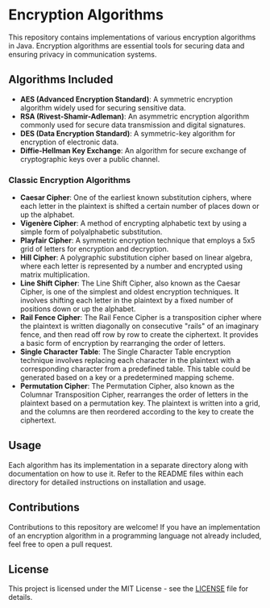 # Encryption Algorithms

This repository contains implementations of various encryption algorithms in Java. Encryption algorithms are essential tools for securing data and ensuring privacy in communication systems.

## Algorithms Included

- **AES (Advanced Encryption Standard)**: A symmetric encryption algorithm widely used for securing sensitive data.
- **RSA (Rivest-Shamir-Adleman)**: An asymmetric encryption algorithm commonly used for secure data transmission and digital signatures.
- **DES (Data Encryption Standard)**: A symmetric-key algorithm for encryption of electronic data.
- **Diffie-Hellman Key Exchange**: An algorithm for secure exchange of cryptographic keys over a public channel.

### Classic Encryption Algorithms
- **Caesar Cipher**: One of the earliest known substitution ciphers, where each letter in the plaintext is shifted a certain number of places down or up the alphabet.
- **Vigenère Cipher**: A method of encrypting alphabetic text by using a simple form of polyalphabetic substitution.
- **Playfair Cipher**: A symmetric encryption technique that employs a 5x5 grid of letters for encryption and decryption.
- **Hill Cipher**: A polygraphic substitution cipher based on linear algebra, where each letter is represented by a number and encrypted using matrix multiplication.
- **Line Shift Cipher**: The Line Shift Cipher, also known as the Caesar Cipher, is one of the simplest and oldest encryption techniques. It involves shifting each letter in the plaintext by a fixed number of positions down or up the alphabet.
- **Rail Fence Cipher**: The Rail Fence Cipher is a transposition cipher where the plaintext is written diagonally on consecutive "rails" of an imaginary fence, and then read off row by row to create the ciphertext. It provides a basic form of encryption by rearranging the order of letters.
- **Single Character Table**: The Single Character Table encryption technique involves replacing each character in the plaintext with a corresponding character from a predefined table. This table could be generated based on a key or a predetermined mapping scheme.
- **Permutation Cipher**: The Permutation Cipher, also known as the Columnar Transposition Cipher, rearranges the order of letters in the plaintext based on a permutation key. The plaintext is written into a grid, and the columns are then reordered according to the key to create the ciphertext.
## Usage

Each algorithm has its implementation in a separate directory along with documentation on how to use it. Refer to the README files within each directory for detailed instructions on installation and usage.

## Contributions

Contributions to this repository are welcome! If you have an implementation of an encryption algorithm in a programming language not already included, feel free to open a pull request.

## License
This project is licensed under the MIT License - see the [LICENSE](LICENSE) file for details.
